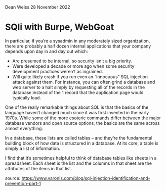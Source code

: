 Dean Weiss
28 November 2022

# SQli with Burpe, WebGoat

<p>
In particular, if you’re a sysadmin in any moderately sized organization, there are probably a half dozen internal applications that your company depends upon day in and day out which:

- Are presumed to be internal, so security isn’t a big priority.
- Were developed a decade or more ago when some security development practices weren’t as ingrained.
- Will quite likely crash if you run even an “innocuous” SQL injection attack against them. For instance, you can often grind a database and web server to a halt simply by requesting all of the records in the database instead of the 1 record that the application page would typically load.

One of the really remarkable things about SQL is that the basics of the language haven’t changed much since it was first invented in the early 1970s. While some of the more esoteric commands differ between the major database vendors and open source options, the basics are the same across almost everything.

In a database, these lists are called tables – and they’re the fundamental building block of how data is structured in a database. At its core, a table is simply a list of information.

I find that it’s sometimes helpful to think of database tables like sheets in a spreadsheet. Each sheet is the list and the columns in that sheet are the attributes of the items in that list.

  
  
</p>

source: https://www.varonis.com/blog/sql-injection-identification-and-prevention-part-1
